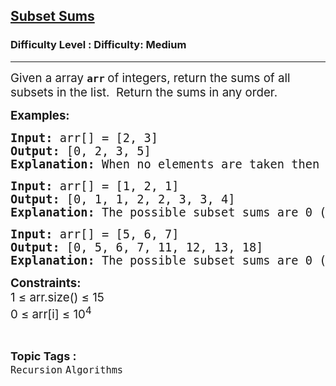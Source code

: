 <h2><a href="https://www.geeksforgeeks.org/problems/subset-sums2234/1?utm_source=youtube&utm_medium=collab_striver_ytdescription&utm_campaign=subset-sums">Subset Sums</a></h2><h3>Difficulty Level : Difficulty: Medium</h3><hr><div class="problems_problem_content__Xm_eO"><div class="entry-content">
<p><span style="font-size: 14pt;">Given a array <strong><code>arr</code> </strong>of integers, return the sums of all subsets in the list.&nbsp; Return the sums in any order.</span></p>
<p><span style="font-size: 14pt;"><strong>Examples:<br></strong></span></p>
<pre><span style="font-size: 14pt;"><strong>Input: </strong>arr[] = [2, 3]
<strong>Output: </strong>[0, 2, 3, 5]
<strong>Explanation: </strong>When no elements are taken then Sum = 0. When only 2 is taken then Sum = 2. When only 3 is taken then Sum = 3. When elements 2 and 3 are taken then Sum = 2+3 = 5.</span></pre>
<pre><span style="font-size: 14pt;"><strong>Input: </strong>arr[] = [1, 2, 1]
<strong>Output: </strong>[0, 1, 1, 2, 2, 3, 3, 4]<br><strong>Explanation: </strong>The possible subset sums are 0 (no elements), 1 (either of the 1's), 2 (the element 2), and their combinations.</span></pre>
<pre><span style="font-size: 14pt;"><strong>Input: </strong>arr[] = [5, 6, 7]
<strong>Output: </strong>[0, 5, 6, 7, 11, 12, 13, 18]
<strong>Explanation: </strong>The possible subset sums are 0 (no elements), 5, 6, 7, and their combinations.</span></pre>
<p><span style="font-size: 14pt;"><strong>Constraints:</strong><br>1 ≤ arr.size() ≤ 15<br>0 ≤ arr[i] ≤ 10<sup>4</sup></span></p>
</div></div><br><p><span style=font-size:18px><strong>Topic Tags : </strong><br><code>Recursion</code>&nbsp;<code>Algorithms</code>&nbsp;